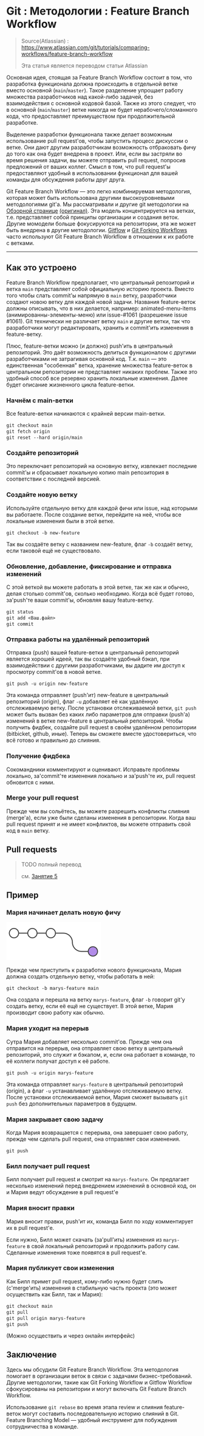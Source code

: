 # Git : Методологии : Feature Branch Workflow

> Source(Atlassian) : https://www.atlassian.com/git/tutorials/comparing-workflows/feature-branch-workflow
>
> Эта статья является переводом статьи Atlassian

Основная идея, стоящая за Feature Branch Workflow состоит в том, что разработка функционала должна происходить в отдельной ветке вместо основной (`main`/`master`).
Такое разделение упрощает работу множества разработчиков над какой-либо задачей, без взаимодействия с основной кодовой базой.
Также из этого следует, что в основной (`main`/`master`) ветке никогда не будет нерабочего/сломанного кода, что предоставляет преимуществом при продолжительной разработке.

Выделение разработки функционала также делает возможным использование pull request'ов, чтобы запустить процесс дискуссии о ветке.
Они дают другим разработчикам возможность отбраковать фичу до того как она будет внедрена в проект.
Или, если вы застряли во время решения задачи, вы можете отправить pull request, попросив предложений от ваших коллег.
Смысл в том, что pull request'ы предоставляют удобный в использовании функционал для вашей команды для обсуждения работы друг друга.

Git Feature Branch Workflow — это легко комбинируемая методология, которая может быть использована другими высокоуровневыми методологиями git'а.
Мы рассматривали и другие git методологии на [Обзорной странице](./00-git-workflows-intro.md) [(оригинал)](https://www.atlassian.com/git/tutorials/comparing-workflows).
Эта модель концентрируется на ветках, т.е. представляет собой принципы организации и создания веток.
Другие момодели больше фокусируются на репозитории, эта же может быть внедрена в другие методологии.
[Gitflow](https://www.atlassian.com/git/tutorials/comparing-workflows/gitflow-workflow) и [Git Forking Workflows](https://www.atlassian.com/git/tutorials/comparing-workflows/forking-workflow)
часто используют Git Feature Branch Workflow в отношении к их работе с ветками.

---

## Как это устроено

Feature Branch Workflow предполагает, что центральный репозиторий и ветка `main` представляет собой официальную историю проекта.
Вместо того чтобы слать commit'ы напрямую в `main` ветку, разработчики создают новою ветку для каждой новой задачи.
Названия feature-веток должны описывать, что в них делается, например: animated-menu-items (анимированны-элементы-меню) или issue-#1061 (разрешение issue #1061).
Git технически не различает ветку `main` и другие ветки, так что разработчики могут редактировать, хранить и commit'ить изменения в feature-ветку.

Плюс, feature-ветки можно (и должно) push'ить в центральный репозиторий.
Это даёт возможность делиться функционалом с другими разработчиками не затрагивая основной код.
Т.к. `main` — это единственная "особенная" ветка, хранение множества feature-веток в центральном репозитории не представляет никаких проблем.
Также это удобный способ все резервно хранить локальные изменения.
Далее будет описание жизненного цикла feature-ветки.

### Начнём с main-ветки

Все feature-ветки начинаются с крайней версии main-ветки.

```git
git checkout main
git fetch origin
git reset --hard origin/main
```

### Создайте репозиторий

Это переключает репозиторий на основную ветку, извлекает последние commit'ы и сбрасывает локальную копию main репозитория в соответствии с последней версией.

### Создайте новую ветку

Используйте отдельную ветку для каждой фичи или issue, над которыми вы работаете.
После создание ветки, перейдите на неё, чтобы все локальные изменения были в этой ветке.

```git
git checkout -b new-feature
```

Так вы создаёте ветку с названием new-feature, флаг `-b` создаёт ветку, если таковой ещё не существовало.

### Обновление, добавление, фиксирование и отправка изменений

С этой веткой вы можете работать в этой ветке, так же как и обычно, делая столько commit'ов, сколько необходимо.
Когда всё будет готово, за'push'те ваши commit'ы, обновляя вашу feature-ветку.

```git
git status
git add <Ваш.файл>
git commit
```

### Отправка работы на удалённый репозиторий

Отправка (push) вашей feature-ветки в центральный репозиторий является хорошей идеей, так вы создаёте удобный бэкап, при взаимодействии с другими разработчиками, вы дадите им доступ к просмотру commit'ов в новой ветке.

```git
git push -u origin new-feature
```

Эта команда отправляет (push'ит) new-feature в центральный репозиторий (origin), флаг `-u` добавляет её как удалённую отслеживаемую ветку.
После установки отслеживаемой ветки, `git push` может быть вызван без каких либо параметров для отправки (push'а) изменений в ветке new-feature в центральный репозиторий.
Чтобы получить фидбек, создайте pull request в своём удалённом репозитории (bitbicket, github, иные).
Теперь вы сможете вместе удостовериться, что всё готово и правильно до слияния.

### Получение фидбека

Сокомандники комментируют и оценивают. Исправьте проблемы локально, за'commit'те изменения локально и за'push'те их, pull request обновится с ними.


### Merge your pull request

Прежде чем вы сольётесь, вы можете разрешить конфликты слияния (merge'а), если уже были сделаны изменения в репозитории.
Когда ваш pull request принят и не имеет конфликтов, вы можете отправить свой код в `main` ветку.

## Pull requests

> TODO полный перевод
> 
> см. [Занятие 5](../5-lab/04-github-tabs-pull-requests.md)

## Пример

### Мария начинает делать новую фичу

![git-branch-new-diagram.png](../img/git-branch-new-diagram.png)

Прежде чем приступить к разработке нового функционала, Мария должна создать отдельную ветку, чтобы работать в ней:

```git
git checkout -b marys-feature main
```

Она создала и перешла на ветку `marys-feature`, флаг `-b` говорит git'у создать ветку, если её ещё не существует.
В этой ветке, Мария производит свою работу как обычно.

### Мария уходит на перерыв

Сутра Мария добавляет несколько commit'ов.
Прежде чем она отправится на перерыв, она отправляет свою ветку в центральный репозиторий, это служит и бэкапом, и, если она работает в команде, то её коллеги получат доступ к её работе.

```git
git push -u origin marys-feature
```

Эта команда отправляет `marys-feature` в центральный репозиторий (origin), а флаг `-u` устанавливает удалённую отслеживаемую ветку.
После установки отслеживаемой ветки, Мария сможет вызывать `git push` без дополнительных параметров в будущем.

### Мария закрывает свою задачу

Когда Мария возвращается с перерыва, она завершает свою работу, прежде чем сделать pull request, она отправляет свои изменения.

```git
git push
```

### Билл получает pull request

Билл получает pull request и смотрит на `marys-feature`.
Он предлагает несколько изменений перед внедрением изменений в основной код, он и Мария ведут обсуждение в pull request'е

### Мария вносит правки

Мария вносит правки, push'ит их, команда Билл по ходу комментирует их в pull request'е.

Если нужно, Билл может скачать (за'pull'ить) изменения из `marys-feature` в свой локальный репозиторий и продолжить работу сам.
Сделанные изменения тоже появятся в pull request'е.

### Мария публикует свои изменения

Как Билл примет pull request, кому-либо нужно будет слить (с'merge'ить) изменения в стабильную часть проекта (это может осуществить как Билл, так и Мария):

```git
git checkout main
git pull
git pull origin marys-feature
git push
```

(Можно осуществить и через онлайн интерфейс)

## Заключение

Здесь мы обсудили Git Feature Branch Workflow.
Эта методология помогает в организации веток в связи с задачами бизнес-требований.
Другие методологии, такие как Git Forking Workflow и Gitflow Workflow сфокусированы на репозитории и могут включать Git Feature Branch Workflow.

Использование `git rebase` во время этапа review и слияния feature-веток могут составить последовательную историю слияний в Git.
Feature Branching Model — удобный инструмент для побуждения сотрудничества в команде.
